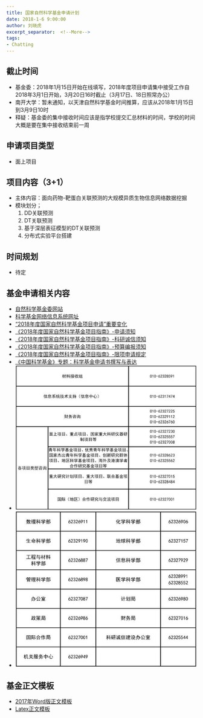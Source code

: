 ```yaml
---
title: 国家自然科学基金申请计划
date: 2018-1-6 9:00:00
author: 刘晓虎
excerpt_separator:  <!--More-->
tags:
- Chatting
---
```


## 截止时间

* 基金委：2018年1月15日开始在线填写，2018年度项目申请集中接受工作自2018年3月1日开始，3月20日16时截止（3月17日、18日照常办公）
* 南开大学：暂未通知，以天津自然科学基金时间推算，应该从2018年1月15日到3月9日10时
* 释疑：基金委的集中接收时间应该是指学校提交汇总材料的时间，学校的时间大概是要在集中接收结束前一周

## 申请项目类型

* 面上项目

## 项目内容（3+1）

* 主体内容：面向药物-靶蛋白关联预测的大规模异质生物信息网络数据挖掘
* 模块划分；
	1. DD关联预测
	2. DT关联预测
	3. 基于深层表征模型的DT关联预测
	4. 分布式实验平台搭建

## 时间规划

* 待定


## 基金申请相关内容

* [自然科学基金委网站](http://www.nsfc.gov.cn/)
* [科学基金网络信息系统网址](https://isisn.nsfc.gov.cn/)
* [“2018年度国家自然科学基金项目申请”重要变化](http://mp.weixin.qq.com/s/8AmPl2PFpO6U-VltNsV8Ow)
* [《2018年度国家自然科学基金项目指南》-申请须知](http://mp.weixin.qq.com/s/_Jgftcf0LFB_LJO8b31m6w)
* [《2018年度国家自然科学基金项目指南》-科研诚信须知](http://mp.weixin.qq.com/s/ipifJfThuauY3f1FA3XVIA)
* [《2018年度国家自然科学基金项目指南》-预算编报须知](http://mp.weixin.qq.com/s/Z1OzqShVmul7kwB7kcHnoA)
* [《2018年度国家自然科学基金项目指南》-限项申请规定](http://mp.weixin.qq.com/s/C7CkOtQ9r8GfWQywDobHcA)
* [《中国科学基金》专题：科学基金申请书撰写与表达](http://mp.weixin.qq.com/s/licmGNvwrmBUdS8Poz_hBQ)
* ![咨询电话](https://raw.githubusercontent.com/nkiip/nkiip.github.com/master/raw/20180106/advisory_phone.jpg)
* ![各部门咨询电话](https://raw.githubusercontent.com/nkiip/nkiip.github.com/master/raw/20180106/department_phone.jpg)

## 基金正文模板

* [2017年Word版正文模板](https://raw.githubusercontent.com/nkiip/iNSFC/master/2017年正文模板.doc)
* [Latex正文模板](https://github.com/nkiip/iNSFC)